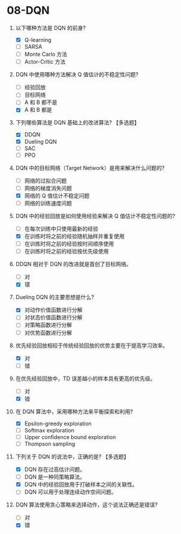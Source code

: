 # 08-DQN

1. 以下哪种方法是 DQN 的前身?

    - [x] Q-learning
    - [ ] SARSA
    - [ ] Monte Carlo 方法
    - [ ] Actor-Critic 方法

2. DQN 中使用哪种方法解决 Q 值估计的不稳定性问题?

    - [ ] 经验回放
    - [ ] 目标网络
    - [ ] A 和 B 都不是
    - [x] A 和 B 都是

3. 下列哪些算法是 DQN 基础上的改进算法? 【多选题】

    - [x] DDQN
    - [x] Dueling DQN
    - [ ] SAC
    - [ ] PPO

4. DQN 中的目标网络（Target Network）是用来解决什么问题的?

    - [ ] 网络的过拟合问题
    - [ ] 网络的梯度消失问题
    - [x] 网络的 Q 值估计不稳定问题
    - [ ] 网络的训练速度问题

5. DQN 中的经验回放是如何使用经验来解决 Q 值估计不稳定性问题的?

    - [ ] 在每次训练中只使用最新的经验
    - [x] 在训练时将之前的经验随机抽样并重复使用
    - [ ] 在训练时将之前的经验按时间顺序使用
    - [ ] 在训练时将之前的经验按优先级使用

6. DDQN 相对于 DQN 的改进就是首创了目标网络。

    - [ ] 对
    - [x] 错

7. Dueling DQN 的主要思想是什么?

    - [x] 对动作价值函数进行分解
    - [ ] 对状态价值函数进行分解
    - [ ] 对策略函数进行分解
    - [ ] 对优势函数进行分解

8. 优先经验回放相较于传统经验回放的优势主要在于提高学习效率。

    - [x] 对
    - [ ] 错

9. 在优先经验回放中，TD 误差越小的样本具有更高的优先级。

    - [ ] 对
    - [x] 错

10. 在 DQN 算法中，采用哪种方法来平衡探索和利用?

    - [x] Epsilon-greedy exploration
    - [ ] Softmax exploration
    - [ ] Upper confidence bound exploration
    - [ ] Thompson sampling

11. 下列关于 DQN 的说法中，正确的是? 【多选题】

    - [x] DQN 存在过高估计问题。
    - [ ] DQN 是一种同策略算法。
    - [x] DQN 中的经验回放用于打破样本之间的关联性。
    - [ ] DQN 可以用于处理连续动作空间问题。

12. DQN 算法使用贪心策略来选择动作，这个说法正确还是错误?
    - [ ] 对
    - [x] 错
